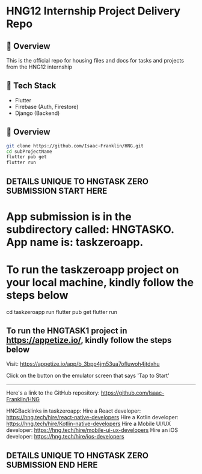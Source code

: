 # HNG12 Internship Project Delivery Repo

## 🚀 Overview
This is the official repo for housing files and docs for tasks and projects from the  HNG12 internship

## 🔧 Tech Stack
- Flutter
- Firebase (Auth, Firestore)
- Django (Backend)

## 🚀 Overview
```sh
git clone https://github.com/Isaac-Franklin/HNG.git
cd subProjectName
flutter pub get
flutter run
```

## DETAILS UNIQUE TO HNGTASK ZERO SUBMISSION START HERE
# App submission is in the subdirectory called: HNGTASKO. App name is: taskzeroapp.

# To run the taskzeroapp project on your local machine, kindly follow  the steps below

cd taskzeroapp
run flutter pub get
flutter run

## To run the HNGTASK1 project in https://appetize.io/, kindly follow the steps below

Visit: https://appetize.io/app/b_3bpp4jm53ua7ofluwoh4jtdxhu

Click on the button on the emulator screen that says 'Tap to Start'

----------------------------------------------------------------
Here's a link to the GitHub repository: https://github.com/Isaac-Franklin/HNG

HNGBacklinks in taskzeroapp:
Hire a React developer: https://hng.tech/hire/react-native-developers
Hire a Kotlin developer: https://hng.tech/hire/Kotlin-native-developers
Hire a Mobile UI/UX developer: https://hng.tech/hire/mobile-ui-ux-developers
Hire an iOS developer: https://hng.tech/hire/ios-developers


## DETAILS UNIQUE TO HNGTASK ZERO SUBMISSION END HERE



